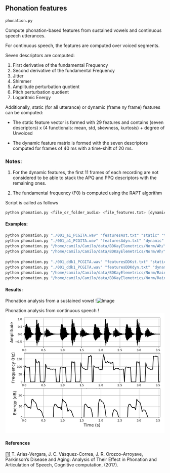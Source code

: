## Phonation features

```sh
phonation.py
```
Compute phonation-based features from sustained vowels and continuous speech utterances.

For continuous speech, the features are computed over voiced segments.

Seven descriptors are computed:

1. First derivative of the fundamental Frequency
2. Second derivative of the fundamental Frequency
3. Jitter
4. Shimmer
5. Amplitude perturbation quotient
6. Pitch perturbation quotient
7. Logaritmic Energy

Additionally, static (for all utterance) or dynamic (frame ny frame) features can be computed:

- The static feature vector is formed with 29 features and contains (seven descriptors) x (4 functionals: mean, std, skewness, kurtosis) + degree of Unvoiced

- The dynamic feature matrix is formed with the seven descriptors computed for frames of 40 ms with a time-shift of 20 ms.

### Notes:

1. For the dynamic features, the first 11 frames of each recording are not considered to be able to stack the APQ and PPQ descriptors with the remaining ones.

2. The fundamental frequency (F0) is computed using the RAPT algorithm

Script is called as follows

```sh
python phonation.py <file_or_folder_audio> <file_features.txt> [dynamic_or_static (default static)] [plots (true or false) (default false)]
```

#### Examples:
```sh
python phonation.py "./001_a1_PCGITA.wav" "featuresAst.txt" "static" "true"
python phonation.py "./001_a1_PCGITA.wav" "featuresAdyn.txt" "dynamic" "true"
python phonation.py "/home/camilo/Camilo/data/BDKayElemetrics/Norm/Ah/" "featuresAdynFolder.txt" "dynamic" "false"
python phonation.py "/home/camilo/Camilo/data/BDKayElemetrics/Norm/Ah/" "featuresAstatFolder.txt" "static" "false"

python phonation.py "./001_ddk1_PCGITA.wav" "featuresDDKst.txt" "static" "true"
python phonation.py "./001_ddk1_PCGITA.wav" "featuresDDKdyn.txt" "dynamic" "true"
python phonation.py "/home/camilo/Camilo/data/BDKayElemetrics/Norm/Rainbow/" "featuresDDKdynFolder.txt" "dynamic" "false"
python phonation.py "/home/camilo/Camilo/data/BDKayElemetrics/Norm/Rainbow/" "featuresDDKstatFolder.txt" "static" "false"
```
#### Results:

Phonation analysis from a sustained vowel
!![Image](https://github.com/jcvasquezc/DisVoice/blob/master/images/phonation_vowel.png?raw=true)

Phonation analysis from continuous speech
!![Image](images/phonation_continuous.png?raw=true)


#### References

[[1]](https://link.springer.com/article/10.1007%2Fs12559-017-9497-x) T. Arias-Vergara, J. C. Vásquez-Correa, J. R. Orozco-Arroyave, Parkinson’s Disease and Aging: Analysis of Their Effect in Phonation and Articulation of Speech, Cognitive computation, (2017).

